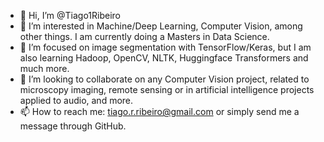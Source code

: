 - 👋 Hi, I’m @Tiago1Ribeiro
- 👀 I’m interested in Machine/Deep Learning, Computer Vision, among other things. I am currently doing a Masters in Data Science.
- 🌱 I’m focused on image segmentation with TensorFlow/Keras, but I am also learning Hadoop, OpenCV, NLTK, Huggingface Transformers and much more.
- 💞️ I’m looking to collaborate on any Computer Vision project, related to microscopy imaging, remote sensing or in artificial intelligence projects applied to audio, and more.
- 📫 How to reach me: tiago.r.ribeiro@gmail.com or simply send me a message through GitHub.
<!---
Tiago1Ribeiro/Tiago1Ribeiro is a ✨ special ✨ repository because its `README.md` (this file) appears on your GitHub profile.
You can click the Preview link to take a look at your changes.
--->
